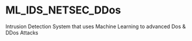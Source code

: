 # ML_IDS_NETSEC_DDos
Intrusion Detection System that uses Machine Learning to advanced Dos &amp; DDos Attacks
